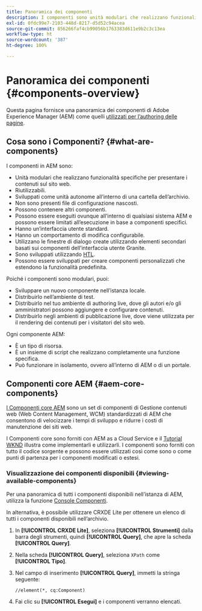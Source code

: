 ```yaml
---
title: Panoramica dei componenti
description: I componenti sono unità modulari che realizzano funzionalità specifiche per presentare i contenuti sul sito web
exl-id: 0fdc99e7-2103-448d-8217-d5d52c94acea
source-git-commit: 856266faf4cb99056b1763383d611e9b2c3c13ea
workflow-type: ht
source-wordcount: '387'
ht-degree: 100%

---
```


# Panoramica dei componenti {#components-overview}

Questa pagina fornisce una panoramica dei componenti di Adobe Experience Manager (AEM) come quelli [utilizzati per l’authoring delle pagine](/help/sites-cloud/authoring/fundamentals/components.md).

## Cosa sono i Componenti? {#what-are-components}

I componenti in AEM sono:

* Unità modulari che realizzano funzionalità specifiche per presentare i contenuti sul sito web.
* Riutilizzabili.
* Sviluppati come unità autonome all’interno di una cartella dell’archivio.
* Non sono presenti file di configurazione nascosti.
* Possono contenere altri componenti.
* Possono essere eseguiti ovunque all’interno di qualsiasi sistema AEM e possono essere limitati all’esecuzione in base a componenti specifici.
* Hanno un’interfaccia utente standard.
* Hanno un comportamento di modifica configurabile.
* Utilizzano le finestre di dialogo create utilizzando elementi secondari basati sui componenti dell’interfaccia utente Granite.
* Sono sviluppati utilizzando [HTL](https://experienceleague.adobe.com/docs/experience-manager-htl/using/overview.html?lang=it).
* Possono essere sviluppati per creare componenti personalizzati che estendono la funzionalità predefinita.

Poiché i componenti sono modulari, puoi:

* Sviluppare un nuovo componente nell’istanza locale.
* Distribuirlo nell’ambiente di test.
* Distribuirlo nel tuo ambiente di authoring live, dove gli autori e/o gli amministratori possono aggiungere e configurare contenuti.
* Distribuirlo negli ambienti di pubblicazione live, dove viene utilizzata per il rendering dei contenuti per i visitatori del sito web.

Ogni componente AEM:

* È un tipo di risorsa.
* È un insieme di script che realizzano completamente una funzione specifica.
* Può funzionare in isolamento, ovvero all’interno di AEM o di un portale.

## Componenti core AEM {#aem-core-components}

[I Componenti core AEM](https://experienceleague.adobe.com/docs/experience-manager-core-components/using/introduction.html?lang=it) sono un set di componenti di Gestione contenuti web (Web Content Management, WCM) standardizzati di AEM che consentono di velocizzare i tempi di sviluppo e ridurre i costi di manutenzione dei siti web.

I Componenti core sono forniti con AEM as a Cloud Service e il [Tutorial WKND](/help/implementing/developing/introduction/develop-wknd-tutorial.md) illustra come implementarli e utilizzarli. I componenti sono forniti con tutto il codice sorgente e possono essere utilizzati così come sono o come punti di partenza per i componenti modificati o estesi.

### Visualizzazione dei componenti disponibili {#viewing-available-components}

Per una panoramica di tutti i componenti disponibili nell’istanza di AEM, utilizza la funzione [Console Componenti](/help/sites-cloud/authoring/features/components-console.md).

In alternativa, è possibile utilizzare CRXDE Lite per ottenere un elenco di tutti i componenti disponibili nell’archivio.

1. In **[!UICONTROL CRXDE Lite]**, seleziona **[!UICONTROL Strumenti]** dalla barra degli strumenti, quindi **[!UICONTROL Query]**, che apre la scheda **[!UICONTROL Query]**.

1. Nella scheda **[!UICONTROL Query]**, seleziona `XPath` come **[!UICONTROL Tipo]**.

1. Nel campo di inserimento **[!UICONTROL Query]**, immetti la stringa seguente:

   `//element(*, cq:Component)`

1. Fai clic su **[!UICONTROL Esegui]** e i componenti verranno elencati.
